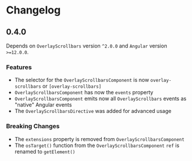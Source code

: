 # Changelog

## 0.4.0

Depends on `OverlayScrollbars` version `^2.0.0` and `Angular` version `>=12.0.0`.

### Features

- The selector for the `OverlayScrollbarsComponent` is now `overlay-scrollbars` or `[overlay-scrollbars]`
- `OverlayScrollbarsComponent` has now the `events` property
- `OverlayScrollbarsComponent` emits now all `OverlayScrollbars` events as "native" Angular events
- The `OverlayScrollbarsDirective` was added for advanced usage 

### Breaking Changes

- The `extensions` property is removed from `OverlayScrollbarsComponent`
- The `osTarget()` function from the `OverlayScrollbarsComponent` `ref` is renamed to `getElement()`